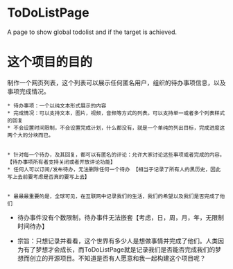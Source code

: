 # ToDoListPage
A page to show global todolist and if the target is achieved.

# 这个项目的目的

制作一个网页列表，这个列表可以展示任何匿名用户，组织的待办事项信息，以及事项完成情况。

    * 待办事项：一个以纯文本形式展示的内容
    * 完成情况：可以支持文本，图片，视频，音频等方式的列表。可以支持单一或者多个列表样式的回复
    * 不会设置时间限制，不会设置完成计划，什么都没有，就是一个单纯的列出目标，完成进度这两个大的分块而已。


    * 针对每一个待办，及其回复，都可以有匿名的评论：允许大家讨论这些事项或者完成的内容。【待办事项所有者支持关闭或者开放评论功能】
    * 任何人可以订阅/发布待办，无法删除任何一个待办 【相当于记录了所有人的黑历史，因此写上去前要考虑是否真的要写上去】


    * 最最最重要的是，全球可见，在互联网中记录我们的生活，我们的希望以及我们是否完成了他们


* 待办事件没有个数限制，待办事件无法嵌套【考虑，日，周，月，年，无限制时间待办】

* 宗旨：只想记录并看看，这个世界有多少人是想做事情并完成了他们。人类因为有了梦想才会成长，而ToDoListPage就是记录我们是否能否完成我们的梦想而创立的开源项目。不知道是否有人愿意和我一起构建这个项目呢？
